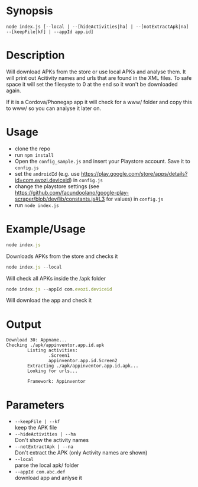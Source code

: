 # Synopsis
`node index.js [--local | --[hideActivities|ha] | --[notExtractApk|na] --[keepFile|kf] | --appId app.id]`

# Description
Will download APKs from the store or use local APKs and analyse them.
It will print out Acitivity names and urls that are found in the XML files.
To safe space it will set the filesyste to 0 at the end so it won't be downloaded again.

If it is a Cordova/Phonegap app it will check for a www/ folder and copy this to www/ so you can analyse it later on.

# Usage
* clone the repo
* run `npm install`
* Open the `config_sample.js` and insert your Playstore account. Save it to `config.js`
* set the `androidId` (e.g. use https://play.google.com/store/apps/details?id=com.evozi.deviceid) in `config.js`
* change the playstore settings (see https://github.com/facundoolano/google-play-scraper/blob/dev/lib/constants.js#L3 for values) in `config.js`
* run `node index.js`


# Example/Usage
```javascript
node index.js
```
Downloads APKs from the store and checks it

```javascript
node index.js --local
```

Will check all APKs inside the /apk folder

```javascript
node index.js --appId com.evozi.deviceid
```

Will download the app and check it

# Output
```
Download 30: Appname...
Checking ./apk/appinventor.app.id.apk
        Listing activities:
                .Screen1
                appinventor.app.id.Screen2
        Extracting ./apk/appinventor.app.id.apk...
        Looking for urls...

        Framework: Appinventor
```

# Parameters
* `--keepFile | --kf`<br>keep the APK file
* `--hideActivities | --ha`<br>Don't show the activity names
* `--notExtractApk | --na`<br>Don't extract the APK (only Activity names are shown)
* `--local`<br>parse the local apk/ folder
* `--appId com.abc.def`<br>download app and anlyse it
